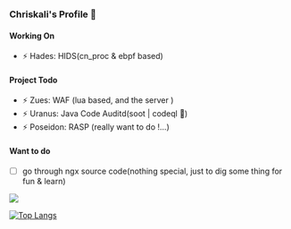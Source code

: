 ### Chriskali's Profile 👋

#### Working On

- ⚡ Hades: HIDS(cn_proc & ebpf based)

#### Project Todo

- ⚡ Zues: WAF (lua based, and the server )
- ⚡ Uranus: Java Code Auditd(soot | codeql 🌟)
- ⚡ Poseidon: RASP (really want to do !...)

#### Want to do

- [ ] go through ngx source code(nothing special, just to dig some thing for fun & learn)

![](https://github-readme-stats.vercel.app/api?username=ChriskaliX&show_icons=true&hide_title=false)


[![Top Langs](https://github-readme-stats.vercel.app/api/top-langs/?username=chriskalix&hide=css,html)]()
